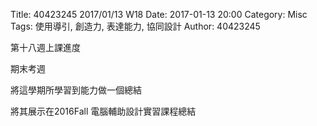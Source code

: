 Title: 40423245 2017/01/13 W18
Date: 2017-01-13 20:00
Category: Misc
Tags: 使用導引, 創造力, 表達能力, 協同設計
Author: 40423245

第十八週上課進度

期末考週

將這學期所學習到能力做一個總結

將其展示在2016Fall 電腦輔助設計實習課程總結





